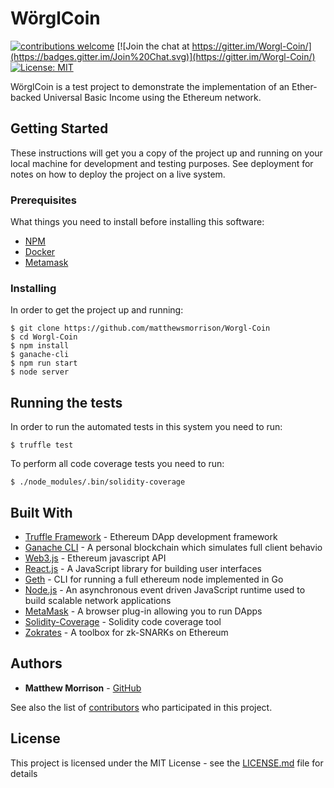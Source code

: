 # WörglCoin

[![contributions welcome](https://img.shields.io/badge/contributions-welcome-brightgreen.svg?style=flat)](https://github.com/matthewsmorrison/TLS-N/issues) [![Join the chat at https://gitter.im/Worgl-Coin/](https://badges.gitter.im/Join%20Chat.svg)](https://gitter.im/Worgl-Coin/) [![License: MIT](https://img.shields.io/badge/License-MIT-yellow.svg)](https://opensource.org/licenses/MIT)

WörglCoin is a test project to demonstrate the implementation of an Ether-backed Universal Basic Income
using the Ethereum network.

## Getting Started

These instructions will get you a copy of the project up and running on your local machine for development and testing purposes. See deployment for notes on how to deploy the project on a live system.

### Prerequisites

What things you need to install before installing this software:

* [NPM](https://www.npmjs.com/get-npm)
* [Docker](https://www.docker.com/get-started)
* [Metamask](https://metamask.io/)

### Installing

In order to get the project up and running:

```
$ git clone https://github.com/matthewsmorrison/Worgl-Coin
$ cd Worgl-Coin
$ npm install
$ ganache-cli
$ npm run start
$ node server
```

## Running the tests

In order to run the automated tests in this system you need to run:

```
$ truffle test
```

To perform all code coverage tests you need to run:

```
$ ./node_modules/.bin/solidity-coverage
```

## Built With

* [Truffle Framework](http://truffleframework.com/) - Ethereum DApp development framework
* [Ganache CLI](https://github.com/trufflesuite/ganache-cli) - A personal blockchain which simulates full client behavio
* [Web3.js](https://github.com/ethereum/web3.js/) - Ethereum javascript API
* [React.js](https://reactjs.org/) - A JavaScript library for building user interfaces
* [Geth](https://github.com/ethereum/go-ethereum/wiki/geth) - CLI for running a full ethereum node implemented in Go
* [Node.js](https://nodejs.org/en/) - An asynchronous event driven JavaScript runtime used to build scalable network applications
* [MetaMask](https://metamask.io/) - A browser plug-in allowing you to run DApps
* [Solidity-Coverage](https://github.com/sc-forks/solidity-coverage) - Solidity code coverage tool
* [Zokrates](https://github.com/JacobEberhardt/ZoKrates) - A toolbox for zk-SNARKs on Ethereum

## Authors

* **Matthew Morrison** - [GitHub](https://github.com/matthewsmorrison)

See also the list of [contributors](https://github.com/matthewsmorrison/Worgl-Coin/contributors) who participated in this project.

## License

This project is licensed under the MIT License - see the [LICENSE.md](https://github.com/matthewsmorrison/Worgl-Coin/blob/master/LICENSE) file for details
